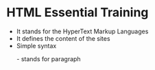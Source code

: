 # HTML Essential Training
- It stands for the HyperText Markup Languages
- It defines the content of the sites
- Simple syntax <p> - stands for paragraph